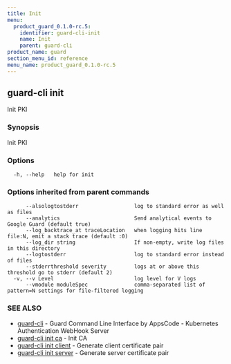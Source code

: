 ```yaml
---
title: Init
menu:
  product_guard_0.1.0-rc.5:
    identifier: guard-cli-init
    name: Init
    parent: guard-cli
product_name: guard
section_menu_id: reference
menu_name: product_guard_0.1.0-rc.5
---
```

## guard-cli init

Init PKI

### Synopsis

Init PKI

### Options

```
  -h, --help   help for init
```

### Options inherited from parent commands

```
      --alsologtostderr                  log to standard error as well as files
      --analytics                        Send analytical events to Google Guard (default true)
      --log_backtrace_at traceLocation   when logging hits line file:N, emit a stack trace (default :0)
      --log_dir string                   If non-empty, write log files in this directory
      --logtostderr                      log to standard error instead of files
      --stderrthreshold severity         logs at or above this threshold go to stderr (default 2)
  -v, --v Level                          log level for V logs
      --vmodule moduleSpec               comma-separated list of pattern=N settings for file-filtered logging
```

### SEE ALSO

* [guard-cli](/docs/reference/guard-cli/guard-cli.md)	 - Guard Command Line Interface by AppsCode - Kubernetes Authentication WebHook Server
* [guard-cli init ca](/docs/reference/guard-cli/guard-cli_init_ca.md)	 - Init CA
* [guard-cli init client](/docs/reference/guard-cli/guard-cli_init_client.md)	 - Generate client certificate pair
* [guard-cli init server](/docs/reference/guard-cli/guard-cli_init_server.md)	 - Generate server certificate pair

